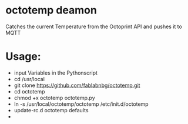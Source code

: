 # octotemp deamon

Catches the current Temperature from the Octoprint API and pushes it to MQTT

# Usage:
* input Variables in the Pythonscript
* cd /usr/local
* git clone https://github.com/fablabnbg/octotemp.git
* cd octotemp
* chmod +x octotemp octotemp.py
* ln -s /usr/local/octotemp/octotemp /etc/init.d/octotemp
* update-rc.d octotemp defaults
*

